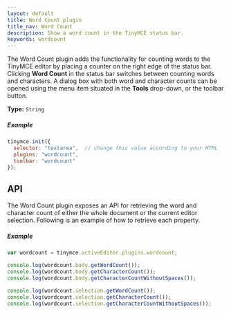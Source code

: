 ```yaml
---
layout: default
title: Word Count plugin
title_nav: Word Count
description: Show a word count in the TinyMCE status bar.
keywords: wordcount
---
```


The Word Count plugin adds the functionality for counting words to the TinyMCE editor by placing a counter on the right edge of the status bar. Clicking **Word Count** in the status bar switches between counting words and characters. A dialog box with both word and character counts can be opened using the menu item situated in the **Tools** drop-down, or the toolbar button.

**Type:** `String`

##### Example

```js
tinymce.init({
  selector: "textarea",  // change this value according to your HTML
  plugins: "wordcount",
  toolbar: "wordcount"
});
```

## API

The Word Count plugin exposes an API for retrieving the word and character count of either the whole document or the current editor selection. Following is an example of how to retrieve each property.

##### Example

```js
var wordcount = tinymce.activeEditor.plugins.wordcount;

console.log(wordcount.body.getWordCount());
console.log(wordcount.body.getCharacterCount());
console.log(wordcount.body.getCharacterCountWithoutSpaces());

console.log(wordcount.selection.getWordCount());
console.log(wordcount.selection.getCharacterCount());
console.log(wordcount.selection.getCharacterCountWithoutSpaces());
```
